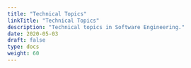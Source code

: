 ```yaml
---
title: "Technical Topics"
linkTitle: "Technical Topics"
description: "Technical topics in Software Engineering." 
date: 2020-05-03
draft: false
type: docs
weight: 60
---
```

